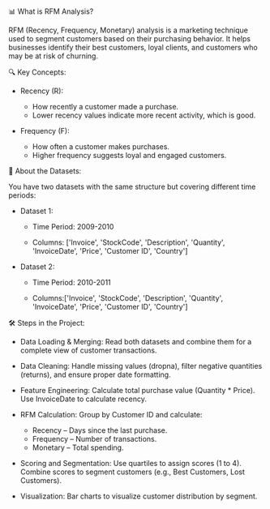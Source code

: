 📊 What is RFM Analysis?
  
  RFM (Recency, Frequency, Monetary) analysis is a marketing technique used to segment customers based on their purchasing behavior. It helps businesses identify their best customers, loyal clients, and customers    who may be at risk of churning.

🔍 Key Concepts:

- Recency (R):
  - How recently a customer made a purchase.
  - Lower recency values indicate more recent activity, which is good.

- Frequency (F):
  - How often a customer makes purchases.
  - Higher frequency suggests loyal and engaged customers.


📁 About the Datasets:

You have two datasets with the same structure but covering different time periods:

- Dataset 1:

  - Time Period: 2009-2010
  
  - Columns:  ['Invoice', 'StockCode', 'Description', 'Quantity', 'InvoiceDate', 'Price', 'Customer ID', 'Country']

- Dataset 2:

  - Time Period: 2010-2011
  
  - Columns:['Invoice', 'StockCode', 'Description', 'Quantity', 'InvoiceDate', 'Price', 'Customer ID', 'Country']

🛠️ Steps in the Project:

- Data Loading & Merging: Read both datasets and combine them for a complete view of customer transactions.

- Data Cleaning: Handle missing values (dropna), filter negative quantities (returns), and ensure proper date formatting.

- Feature Engineering: Calculate total purchase value (Quantity * Price). Use InvoiceDate to calculate recency.

- RFM Calculation: Group by Customer ID and calculate:
  - Recency – Days since the last purchase.
  - Frequency – Number of transactions.
  - Monetary – Total spending.

- Scoring and Segmentation: Use quartiles to assign scores (1 to 4). Combine scores to segment customers (e.g., Best Customers, Lost Customers).

- Visualization: Bar charts to visualize customer distribution by segment.


